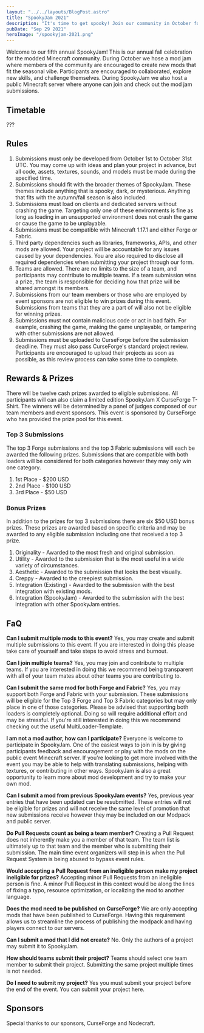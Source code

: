 ```yaml
---
layout: "../../layouts/BlogPost.astro"
title: "SpookyJam 2021"
description: "It's time to get spooky! Join our community in October for the fifth annual SpookyJam event!"
pubDate: "Sep 29 2021"
heroImage: "/spookyjam-2021.png"
---
```


Welcome to our fifth annual SpookyJam! This is our annual fall celebration for the modded Minecraft community. During October we hose a mod jam where members of the community are encouraged to create new mods that fit the seasonal vibe. Participants are encouraged to collaborated, explore new skills, and challenge themselves. During SpookyJam we also host a public Minecraft server where anyone can join and check out the mod jam submissions. 

## Timetable
???

## Rules

1. Submissions must only be developed from October 1st to October 31st UTC. You may come up with ideas and plan your project in advance, but all code, assets, textures, sounds, and models must be made during the specified time.
2. Submissions should fit with the broader themes of SpookyJam. These themes include anything that is spooky, dark, or mysterious. Anything that fits with the autumn/fall season is also included.
2. Submissions must load on clients and dedicated servers without crashing the game. Targeting only one of these environments is fine as long as loading in an unsupported environment does not crash the game or cause the game to be unplayable.
3. Submissions must be compatible with Minecraft 1.17.1 and either Forge or Fabric.
4. Third party dependencies such as libraries, frameworks, APIs, and other mods are allowed. Your project will be accountable for any issues caused by your dependencies. You are also required to disclose all required dependencies when submitting your project through our form.
5. Teams are allowed. There are no limits to the size of a team, and participants may contribute to multiple teams. If a team submission wins a prize, the team is responsible for deciding how that prize will be shared amongst its members.
6. Submissions from our team members or those who are employed by event sponsors are not eligible to win prizes during this event. Submissions from teams that they are a part of will also not be eligible for winning prizes.
7. Submissions must not contain malicious code or act in bad faith. For example, crashing the game, making the game unplayable, or tampering with other submissions are not allowed.
8. Submissions must be uploaded to CurseForge before the submission deadline. They must also pass CurseForge's standard project review. Participants are encouraged to upload their projects as soon as possible, as this review process can take some time to complete.

## Rewards & Prizes

There will be twelve cash prizes awarded to eligible submissions. All participants will can also claim a limited edition SpookyJam X CurseForge T-Shirt. The winners will be determined by a panel of judges composed of our team members and event sponsors. This event is sponsored by CurseForge who has provided the prize pool for this event.

### Top 3 Submissions

The top 3 Forge submissions and the top 3 Fabric submissions will each be awarded the following prizes. Submissions that are compatible with both loaders will be considered for both categories however they may only win one category.

1. 1st Place - $200 USD
2. 2nd Place - $100 USD
3. 3rd Place - $50 USD

### Bonus Prizes

In addition to the prizes for top 3 submissions there are six $50 USD bonus prizes. These prizes are awarded based on specific criteria and may be awarded to any eligible submission including one that received a top 3 prize.

1. Originality - Awarded to the most fresh and original submission.
2. Utility - Awarded to the submission that is the most useful in a wide variety of circumstances.
3. Aesthetic - Awarded to the submission that looks the best visually.
4. Creppy - Awarded to the creepiest submission.
5. Integration (Existing) - Awarded to the submission with the best integration with existing mods.
6. Integration (SpookyJam) - Awarded to the submission with the best integration with other SpookyJam entries.

## FaQ
**Can I submit multiple mods to this event?**
Yes, you may create and submit multiple submissions to this event. If you are interested in doing this please take care of yourself and take steps to avoid stress and burnout.

**Can I join multiple teams?**
Yes, you may join and contribute to multiple teams. If you are interested in doing this we recommend being transparent with all of your team mates about other teams you are contributing to.

**Can I submit the same mod for both Forge and Fabric?**
Yes, you may support both Forge and Fabric with your submission. These submissions will be eligible for the Top 3 Forge and Top 3 Fabric categories but may only place in one of those categories. Please be advised that supporting both loaders is completely optional. Doing so will require additional effort and may be stressful. If you're still interested in doing this we recommend checking out the useful MultiLoader-Template.

**I am not a mod author, how can I participate?**
Everyone is welcome to participate in SpookyJam. One of the easiest ways to join in is by giving participants feedback and encouragement or play with the mods on the public event Minecraft server. If you're looking to get more involved with the event you may be able to help with translating submissions, helping with textures, or contributing in other ways. SpookyJam is also a great opportunity to learn more about mod development and try to make your own mod.

**Can I submit a mod from previous SpookyJam events?**
Yes, previous year entries that have been updated can be resubmitted. These entries will not be eligible for prizes and will not receive the same level of promotion that new submissions receive however they may be included on our Modpack and public server.

**Do Pull Requests count as being a team member?**
Creating a Pull Request does not inherently make you a member of that team. The team list is ultimately up to that team and the member who is submitting their submission. The main time event organizers will step in is when the Pull Request System is being abused to bypass event rules.

**Would accepting a Pull Request from an ineligible person make my project ineligible for prizes?**
Accepting minor Pull Requests from an ineligible person is fine. A minor Pull Request in this context would be along the lines of fixing a typo, resource optimization, or localizing the mod to another language.

**Does the mod need to be published on CurseForge?**
We are only accepting mods that have been published to CurseForge. Having this requirement allows us to streamline the process of publishing the modpack and having players connect to our servers.

**Can I submit a mod that I did not create?**
No. Only the authors of a project may submit it to SpookyJam.

**How should teams submit their project?**
Teams should select one team member to submit their project. Submitting the same project multiple times is not needed.

**Do I need to submit my project?**
Yes you must submit your project before the end of the event. You can submit your project here.

## Sponsors

Special thanks to our sponsors, CurseForge and Nodecraft.